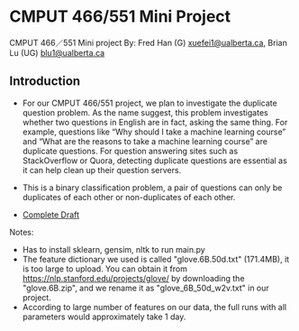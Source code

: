 # CMPUT 466/551 Mini Project
CMPUT 466／551 Mini project
By: Fred Han (G) <xuefei1@ualberta.ca>, Brian Lu (UG) <blu1@ualberta.ca>
## Introduction
- For our CMPUT 466/551 project, we plan to investigate the duplicate question problem. As the
name suggest, this problem investigates whether two questions in English are in fact, asking the
same thing. For example, questions like “Why should I take a machine learning course” and
“What are the reasons to take a machine learning course” are duplicate questions. For question
answering sites such as StackOverflow or Quora, detecting duplicate questions are essential as
it can help clean up their question servers.
- This is a binary classification problem, a pair of questions can only be duplicates of each other
or non-duplicates of each other.

- [Complete Draft](https://github.com/LuBrian/466MiniProj/blob/master/466_Mini_Project_draft.pdf)

Notes: 
- Has to install sklearn, gensim, nltk to run main.py
- The feature dictionary we used is called "glove.6B.50d.txt" (171.4MB), it is too large to upload. You can obtain it from https://nlp.stanford.edu/projects/glove/ by downloading the "glove.6B.zip", and we rename it as "glove_6B_50d_w2v.txt" in our project.
- According to large number of features on our data, the full runs with all parameters would approximately take 1 day.
